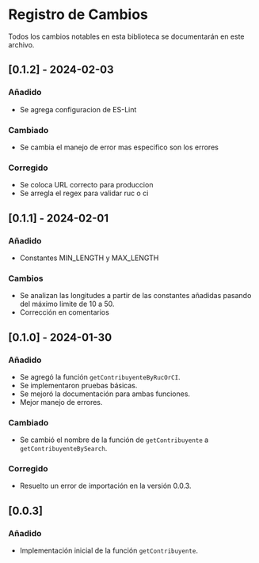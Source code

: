 # Registro de Cambios

Todos los cambios notables en esta biblioteca se documentarán en este archivo.

## [0.1.2] - 2024-02-03

### Añadido

- Se agrega configuracion de ES-Lint

### Cambiado

- Se cambia el manejo de error mas especifico son los errores

### Corregido

- Se coloca URL correcto para produccion
- Se arregla el regex para validar ruc o ci

## [0.1.1] - 2024-02-01

### Añadido

- Constantes MIN_LENGTH y MAX_LENGTH

### Cambios

- Se analizan las longitudes a partir de las constantes añadidas pasando del máximo limite de 10 a 50.
- Corrección en comentarios

## [0.1.0] - 2024-01-30

### Añadido

- Se agregó la función `getContribuyenteByRucOrCI`.
- Se implementaron pruebas básicas.
- Se mejoró la documentación para ambas funciones.
- Mejor manejo de errores.

### Cambiado

- Se cambió el nombre de la función de `getContribuyente` a `getContribuyenteBySearch`.

### Corregido

- Resuelto un error de importación en la versión 0.0.3.

## [0.0.3]

### Añadido

- Implementación inicial de la función `getContribuyente`.
